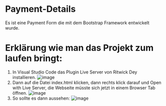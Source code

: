 # Payment-Details
Es ist eine Payment Form die mit dem Bootstrap Framework entwickelt wurde.

# Erklärung wie man das Projekt zum laufen bringt:
1. In Visual Studio Code das Plugin Live Server von Ritwick Dey installieren.
   ![image](https://github.com/KhaledNessar/Payment-Details/assets/141129198/b977e360-4d5c-487e-85a0-673eee6ef529)
2. Dann auf die Datei index.html klicken, dann rechts klick darauf und Open with Live Server, die Webseite müsste sich jetzt in einem Browser Tab öffnen.
   ![image](https://github.com/KhaledNessar/Payment-Details/assets/141129198/9685e398-509e-4c64-814f-8c231a2087f4)
3. So sollte es dann aussehen:
   ![image](https://github.com/KhaledNessar/Payment-Details/assets/141129198/463f075c-0085-475c-8e59-348ecaa1919d)




 

